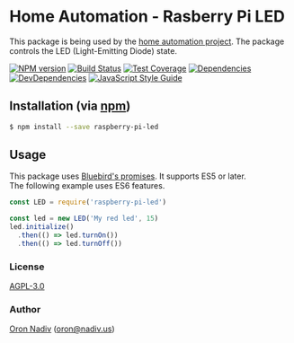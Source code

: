 # Home Automation - Rasberry Pi LED
This package is being used by the [home automation project][overview-url].
The package controls the LED (Light-Emitting Diode) state.
  
[![NPM version][npm-image]][npm-url]
[![Build Status][travis-image]][travis-url]
[![Test Coverage][coveralls-image]][coveralls-url]
[![Dependencies][dependencies-image]][dependencies-url]
[![DevDependencies][dependencies-dev-image]][dependencies-dev-url]
[![JavaScript Style Guide][standard-image]][standard-url]

## Installation (via [npm](https://www.npmjs.com/package/raspberry-pi-led))

```bash
$ npm install --save raspberry-pi-led
```

## Usage

This package uses [Bluebird's promises][promise-url].  It supports ES5 or later.  
The following example uses ES6 features.  

```javascript
const LED = require('raspberry-pi-led')

const led = new LED('My red led', 15)
led.initialize()
  .then(() => led.turnOn())
  .then(() => led.turnOff())
```

### License
[AGPL-3.0](https://spdx.org/licenses/AGPL-3.0.html)

### Author
[Oron Nadiv](https://github.com/OronNadiv) ([oron@nadiv.us](mailto:oron@nadiv.us))

[dependencies-image]: https://david-dm.org/OronNadiv/raspberry-pi-led/status.svg
[dependencies-url]: https://david-dm.org/OronNadiv/raspberry-pi-led
[dependencies-dev-image]: https://david-dm.org/OronNadiv/raspberry-pi-led/dev-status.svg
[dependencies-dev-url]: https://david-dm.org/OronNadiv/raspberry-pi-led?type=dev
[travis-image]: http://img.shields.io/travis/OronNadiv/raspberry-pi-led.svg?style=flat-square
[travis-url]: https://travis-ci.org/OronNadiv/raspberry-pi-led
[coveralls-image]: http://img.shields.io/coveralls/OronNadiv/raspberry-pi-led.svg?style=flat-square
[coveralls-url]: https://coveralls.io/r/OronNadiv/raspberry-pi-led
[standard-image]: https://img.shields.io/badge/code%20style-standard-brightgreen.svg
[standard-url]: http://standardjs.com
[npm-image]: https://badge.fury.io/js/raspberry-pi-led.svg
[npm-url]: http://badge.fury.io/js/raspberry-pi-led

[overview-url]: https://oronnadiv.github.io/home-automation
[promise-url]: http://bluebirdjs.com/
